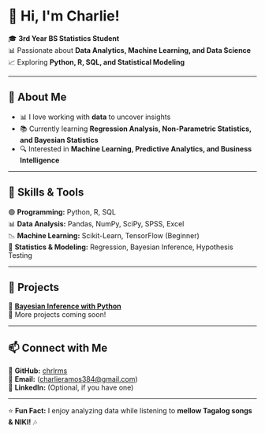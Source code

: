 # 👋 Hi, I'm Charlie!  

🎓 **3rd Year BS Statistics Student**  
📊 Passionate about **Data Analytics, Machine Learning, and Data Science**  
📈 Exploring **Python, R, SQL, and Statistical Modeling**  

---

## 🔹 About Me  
- 📊 I love working with **data** to uncover insights  
- 📚 Currently learning **Regression Analysis, Non-Parametric Statistics, and Bayesian Statistics**  
- 🔍 Interested in **Machine Learning, Predictive Analytics, and Business Intelligence**  

---

## 🚀 Skills & Tools  
🟢 **Programming:** Python, R, SQL  
📊 **Data Analysis:** Pandas, NumPy, SciPy, SPSS, Excel  
📉 **Machine Learning:** Scikit-Learn, TensorFlow (Beginner)  
📌 **Statistics & Modeling:** Regression, Bayesian Inference, Hypothesis Testing  

---

## 📂 Projects  
🔹 **[Bayesian Inference with Python](https://github.com/chrlrms/bayesian-inference)**  
🔹 More projects coming soon!  

---

## 📫 Connect with Me  
💼 **GitHub:** [chrlrms](https://github.com/chrlrms)  
📧 **Email:** (charlieramos384@gmail.com)  
🔗 **LinkedIn:** (Optional, if you have one)  

---

⭐ **Fun Fact:** I enjoy analyzing data while listening to **mellow Tagalog songs & NIKI!** 🎶  
